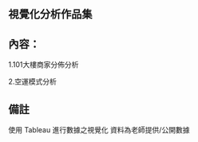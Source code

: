 視覺化分析作品集
---------------------------------------------  
內容：
---------------------------------------------  
  1.101大樓商家分佈分析
  
  2.空運模式分析

備註
---------------------------------------------
使用 Tableau 進行數據之視覺化
資料為老師提供/公開數據
